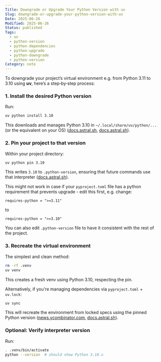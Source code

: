 ```yaml
---
Title: Downgrade or Upgrade Your Python Version with uv
Slug: downgrade-or-upgrade-your-python-version-with-uv
Date: 2025-06-26
Modified: 2025-06-26
Status: published
Tags:
  - uv
  - python-version
  - python-dependencies
  - python-upgrade
  - python-downgrade
  - python-version
Category: note
---
```


To downgrade your project’s virtual environment e.g. from Python 3.11 to 3.10 using **uv**, here’s a step‑by‑step process:

### 1. Install the desired Python version

Run:

```bash
uv python install 3.10
```

This downloads and manages Python 3.10 in `~/.local/share/uv/python/...` (or the equivalent on your OS) ([docs.astral.sh](https://docs.astral.sh/uv/guides/projects/?utm_source=chatgpt.com "Working on projects | uv - Astral Docs"), [docs.astral.sh](https://docs.astral.sh/uv/concepts/python-versions/?utm_source=chatgpt.com "Python versions | uv - Astral Docs")).

### 2. Pin your project to that version

Within your project directory:

```bash
uv python pin 3.10
```

This writes `3.10` to `.python-version`, ensuring that future commands use that interpreter ([docs.astral.sh](https://docs.astral.sh/uv/?utm_source=chatgpt.com "uv - Astral Docs")).

This might not work in case if your `pyproject.toml` file has a python requirement that prevents upgrade - edit this first, e.g. change:
```
requires-python = ">=3.11"
```
to
```
requires-python = ">=3.10"
```

You can also edit `.python-version` file to have it consistent with the rest of the project.

###  3. Recreate the virtual environment

The simplest and clean method:

```bash
rm -rf .venv
uv venv
```

This creates a fresh venv using Python 3.10, respecting the pin.

Alternatively, if you're managing dependencies via `pyproject.toml` + `uv.lock`:

```bash
uv sync
```

This will recreate the environment from locked specs using the pinned Python version ([news.ycombinator.com](https://news.ycombinator.com/item?id=43903914&utm_source=chatgpt.com "uv is the way. https://docs.astral.sh/uv/ Sadly it appears that people ..."), [docs.astral.sh](https://docs.astral.sh/uv/getting-started/features/?utm_source=chatgpt.com "Features | uv - Astral Docs")).

### Optional: Verify interpreter version

Run:

```bash
. .venv/bin/activate
python --version  # should show Python 3.10.x
```

